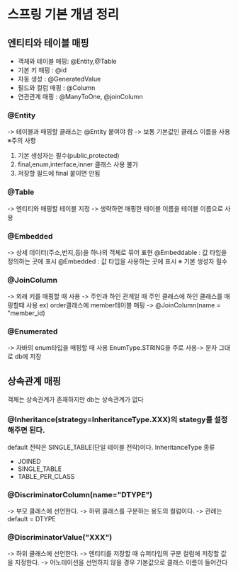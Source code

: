 # 스프링 기본 개념 정리

## 엔티티와 테이블 매핑
- 객체와 테이블 매핑: @Entity,@Table
- 기본 키 매핑 : @id
- 자동 생성 : @GeneratedValue
- 필드와 컬럼 매핑 : @Column
- 연관관계 매핑 : @ManyToOne, @joinColumn

### @Entity
-> 테이블과 매핑할 클래스는 @Entity 붙여야 함
-> 보통 기본값인 클래스 이름을 사용
※주의 사항
1. 기본 생성자는 필수(public,protected)
2. final,enum,interface,inner 클래스 사용 불가
3. 저장할 필드에 final 붙이면 안됨
### @Table
-> 엔티티와 매핑할 테이블 지정
-> 생략하면 매핑한 테이블 이름을 테이블 이름으로 사용

### @Embedded
-> 상세 데이터(주소,번지,등)을 하나의 객체로 묶어 표현
@Embeddable : 값 타입을 정의하는 곳에 표시
@Embedded : 값 타입을 사용하는 곳에 표시
※ 기본 생성자 필수

### @JoinColumn
-> 외래 키를 매핑할 때 사용
-> 주인과 하인 관계일 때 주인 클래스에 하인 클래스를 매핑할때 사용
 ex) order클래스에 member테이블 매핑 -> @JoinColumn(name = "member_id)

### @Enumerated
-> 자바의 enum타입을 매핑할 때 사용
EnumType.STRING을 주로 사용-> 문자 그대로 db에 저장

## 상속관계 매핑
객체는 상속관계가 존재하지만 db는 상속관계가 없다
### @Inheritance(strategy=InheritanceType.XXX)의 stategy를 설정해주면 된다.
default 전략은 SINGLE_TABLE(단일 테이블 전략)이다.
InheritanceType 종류
- JOINED
- SINGLE_TABLE
- TABLE_PER_CLASS
### @DiscriminatorColumn(name="DTYPE")
-> 부모 클래스에 선언한다. 
-> 하위 클래스를 구분하는 용도의 컬럼이다.
-> 관례는 default = DTYPE
### @DiscriminatorValue("XXX")
-> 하위 클래스에 선언한다. 
-> 엔티티를 저장할 때 슈퍼타입의 구분 컬럼에 저장할 값을 지정한다.
-> 어노테이션을 선언하지 않을 경우 기본값으로 클래스 이름이 들어간다




